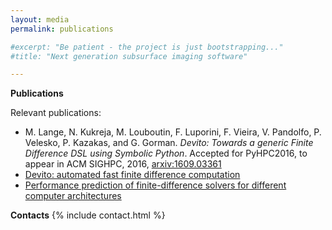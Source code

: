 ```yaml
---
layout: media
permalink: publications

#excerpt: "Be patient - the project is just bootstrapping..."
#title: "Next generation subsurface imaging software"

---
```


**Publications**

Relevant publications:

* M. Lange, N. Kukreja, M. Louboutin, F. Luporini, F. Vieira, V. Pandolfo, P. Velesko,
P. Kazakas, and G. Gorman. _Devito: Towards a generic Finite Difference DSL using
Symbolic Python_. Accepted for PyHPC2016, to appear in ACM SIGHPC, 2016,
[arxiv:1609.03361](https://arxiv.org/abs/1609.03361)
* [Devito: automated fast finite difference computation](http://128.84.21.199/abs/1608.08658)
* [Performance prediction of finite-difference solvers for different computer architectures](https://arxiv.org/abs/1608.03984)

**Contacts**
{% include contact.html %}